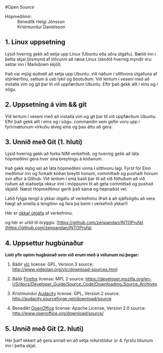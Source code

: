 #Open Source


<dl>
  <dt>Hópmeðlimir:</dt>
  <dd>Beneditk Helgi Jónsson</dd>
  <dd>Kristmundur Daníelsson</dd>
</dl>

## 1. Linux uppsetning

Lýsið hvernig gekk að setja upp Linux (Ubuntu eða aðra útgáfu). Bætið inn í þetta skjal ljósmynd af tölvunni að ræsa Linux (skoðið hvernig myndir eru settar inn í Markdown skjöl).

Það var mjög auðvelt að setja upp Ubuntu. við náðum í sitthvora útgáfuna af stýrikerfinu, settum á usb lykil og bootuðum. Við lentum í veseni með að installa vim og git þar til við uppfærðum Ubuntu. Eftir það gekk allt í eins og í sögu. 

## 2. Uppsetning á vim && git

Við lentum í veseni með að installa vim og git þar til við uppfærðum Ubuntu. Eftir það gekk allt í eins og í sögu. commandin sem gefin voru upp í fyrirmælunum virkuðu alveg eins og þau áttu að gera. 


## 3. Unnið með Git (1. hluti)

Lýsið hvernig gekk að forka NIM verkefnið, og hvernig gekk að láta hópmeðlimi gera hver sína breytingu á kóðanum.

Það gekk mjög vel að láta hópmeðlimi vinna í sitthvoru lagi. Fyrst fór Einn meðlimur inn og forkaði kóðan breytti honum, committaði og pushaði honum svo aftur á Github. Við lentum í smá basli þar til að við föttuðum að við ruðum að staðsetja okkur inni í möppunni til að geta committað og pushað skjalið. Næsti Hópmeðlimur gerði það sama og hepnaðist vel. 

Látið fylgja tengil á ykkar útgáfu af verkefninu (Það á að sjálfsögðu að vera hægt að smella á tengilinn og fara þá beint í verkefnið ykkar!)

Hér er [okkar útgáfa](https://github.com/zenpandan/INTOPrufa) af verkefninu.

og hér er urlið til öryggis: [https://github.com/zenpandan/INTOPrufa](https://github.com/zenpandan/INTOPrufa)

## 4. Uppsettur hugbúnaður

**Listi yfir opinn hugbúnað sem við erum með á vélunum nú þegar:**

1. Báðir [vlc](http://www.videolan.org/vlc/download-sources.html) license: GPL, Version 3 source: http://www.videolan.org/vlc/download-sources.html

2. Báðir [Firefox](https://developer.mozilla.org/en-US/docs/Developer_Guide/Source_Code/Downloading_Source_Archives) license: MPL 2 source: https://developer.mozilla.org/en-US/docs/Developer_Guide/Source_Code/Downloading_Source_Archives

3. Kristmundur [Audacity](http://audacity.sourceforge.net/download/source) license: GPL, Version 2 source: http://audacity.sourceforge.net/download/source

4. Benedikt [OpenOffice](http://www.openoffice.org/download/source/) license: Apache License, Version 2.0 source: http://www.openoffice.org/download/source/

## 5. Unnið með Git (2. hluti)

Hér þarf ekkert að gera annað en að setja niðurstöður úr 4. fyrstu liðunum inn í þetta skjal.
